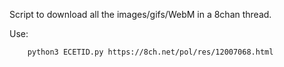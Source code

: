 Script to download all the images/gifs/WebM in a 8chan thread.

Use:

        python3 ECETID.py https://8ch.net/pol/res/12007068.html
